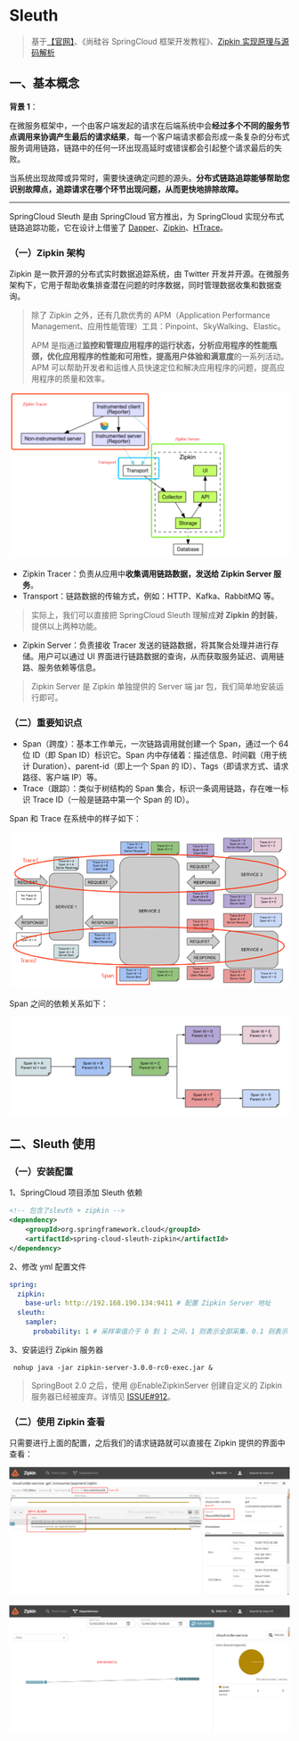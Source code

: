 # Sleuth

> 基于[【官网】](https://spring.io/projects/spring-cloud-sleuth)、《尚硅谷 SpringCloud 框架开发教程》、[Zipkin 实现原理与源码解析](https://www.iocoder.cn/Zipkin/good-collection/)

## 一、基本概念

**背景 1**：

在微服务框架中，一个由客户端发起的请求在后端系统中会**经过多个不同的服务节点调用来协调产生最后的请求结果**，每一个客户端请求都会形成一条复杂的分布式服务调用链路，链路中的任何一环出现高延时或错误都会引起整个请求最后的失败。

当系统出现故障或异常时，需要快速确定问题的源头。**分布式链路追踪能够帮助您识别故障点，追踪请求在哪个环节出现问题，从而更快地排除故障。**

---

SpringCloud Sleuth 是由 SpringCloud 官方推出，为 SpringCloud 实现分布式链路追踪功能，它在设计上借鉴了 [Dapper](https://research.google/pubs/pub36356/)、[Zipkin](https://github.com/openzipkin/zipkin)、[HTrace](https://htrace.incubator.apache.org/)。

### （一）Zipkin 架构

Zipkin 是一款开源的分布式实时数据追踪系统，由 Twitter 开发并开源。在微服务架构下，它用于帮助收集排查潜在问题的时序数据，同时管理数据收集和数据查询。

> 除了 Zipkin 之外，还有几款优秀的 APM（Application Performance Management、应用性能管理）工具：Pinpoint、SkyWalking、Elastic。
>
> APM 是指通过**监控和管理应用程序的运行状态，分析应用程序的性能瓶颈，优化应用程序的性能和可用性，提高用户体验和满意度**的一系列活动。APM 可以帮助开发者和运维人员快速定位和解决应用程序的问题，提高应用程序的质量和效率。

![Zipkin架构](./Zipkin架构.png)

- Zipkin Tracer：负责从应用中**收集调用链路数据，发送给 Zipkin Server 服务**。
- Transport：链路数据的传输方式，例如：HTTP、Kafka、RabbitMQ 等。

> 实际上，我们可以直接把 SpringCloud Sleuth 理解成**对 Zipkin 的封装**，提供以上两种功能。

- Zipkin Server：负责接收 Tracer 发送的链路数据，将其聚合处理并进行存储。用户可以通过 UI 界面进行链路数据的查询，从而获取服务延迟、调用链路、服务依赖等信息。

> Zipkin Server 是 Zipkin 单独提供的 Server 端 jar 包，我们简单地安装运行即可。

### （二）重要知识点

- Span（跨度）：基本工作单元，一次链路调用就创建一个 Span，通过一个 64 位 ID（即 Span ID）标识它。Span 内中存储着：描述信息、时间戳（用于统计 Duration）、parent-id（即上一个 Span 的 ID）、Tags（即请求方式、请求路径、客户端 IP）等。
- Trace（跟踪）：类似于树结构的 Span 集合，标识一条调用链路，存在唯一标识 Trace ID（一般是链路中第一个 Span 的 ID）。

Span 和 Trace 在系统中的样子如下：

![Span和Trace在系统的样子](./Span和Trace在系统的样子.png)

Span 之间的依赖关系如下：

![Span之间的依赖关系](./Span之间的依赖关系.png)

## 二、Sleuth 使用

### （一）安装配置

1、SpringCloud 项目添加 Sleuth 依赖

```xml
<!-- 包含了sleuth + zipkin -->
<dependency>
    <groupId>org.springframework.cloud</groupId>
    <artifactId>spring-cloud-sleuth-zipkin</artifactId>
</dependency>
```

2、修改 yml 配置文件

```yml
spring:
  zipkin:
    base-url: http://192.168.190.134:9411 # 配置 Zipkin Server 地址
  sleuth:
    sampler:
      probability: 1 # 采样率值介于 0 到 1 之间，1 则表示全部采集，0.1 则表示 10 个请求中只采集 1 一个
```

3、安装运行 Zipkin 服务器

```shell
 nohup java -jar zipkin-server-3.0.0-rc0-exec.jar &
```

> SpringBoot 2.0 之后，使用 @EnableZipkinServer 创建自定义的 Zipkin 服务器已经被废弃。详情见 [ISSUE#912](https://github.com/spring-cloud/spring-cloud-sleuth/issues/912)。

### （二）使用 Zipkin 查看

只需要进行上面的配置，之后我们的请求链路就可以直接在 Zipkin 提供的界面中查看：

![Zipkin页面效果1](./Zipkin页面效果1.png)

![Zipkin页面效果2](./Zipkin页面效果2.png)
